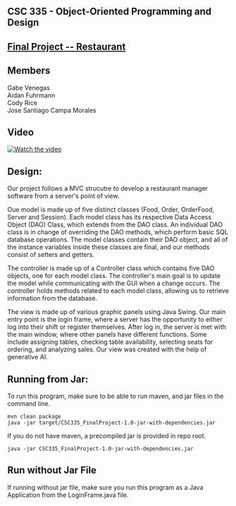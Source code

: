 ## CSC 335 - Object-Oriented Programming and Design
## [Final Project -- Restaurant](https://github.com/jscm1607/CSC335_FinalProject/tree/videobranch)
## Members
Gabe Venegas<br />
Aidan Fuhrmann<br />
Cody Rice<br />
Jose Santiago Campa Morales

## Video
[![Watch the video](https://img.youtube.com/vi/ePmj9b9VglM/maxresdefault.jpg)](https://youtu.be/ePmj9b9VglM)

## Design:
Our project follows a MVC strucutre to develop a restaurant 
manager software from a server's point of view. <br />

Oue model is made up of five distinct classes (Food, Order, 
OrderFood, Server and Session). Each model class has its respective 
Data Access Object (DAO) Class, which extends from the DAO class. 
An individual DAO class is in change of overriding the DAO methods, 
which perform basic SQL database operations. The model classes contain 
their DAO object, and all of the instance variables inside these classes 
are final, and our methods consist of setters and getters.<br />

The controller is made up of a Controller class which contains five DAO 
objects, one for each model class. The controller's main goal is to update 
the model while communicating with the GUI when a change occurs. The controller 
holds methods related to each model class, allowing us to retrieve information 
from the database.<br />

The view is made up of various graphic panels using Java Swing. Our main 
entry point is the login frame, where a server has the opportunity to either 
log into their shift or register themselves. After log in, the server is met 
with the main window, where other panels have different functions. Some include 
assigning tables, checking table availability, selecting seats for ordering, and 
analyzing sales. Our view was created with the help of generative AI.

## Running from Jar:
To run this program, make sure to be able to run maven, and jar files in the command line.
```
mvn clean package
java -jar target/CSC335_FinalProject-1.0-jar-with-dependencies.jar
```
If you do not have maven, a precompiled jar is provided in repo root.
```
java -jar CSC335_FinalProject-1.0-jar-with-dependencies.jar
```

## Run without Jar File
If running without jar file, make sure you run
this program as a Java Application from the
LoginFrame.java file.
